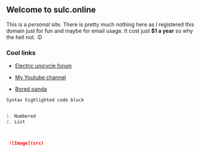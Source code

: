 ## Welcome to sulc.online

This is a _personal_ site. There is pretty much nothing here as I registered this domain just for fun and maybe for email usage. It cost just **$1 a year** so why the hell not. :D

### Cool links
- [Electric unicycle forum](http://forum.electricunicycle.org)

- [My Youtube channel](https://www.youtube.com/user/AndresScz)

- [Bored panda](https://boredpanda.com)



```markdown
Syntax highlighted code block


1. Numbered
2. List



 ![Image](src)
```




